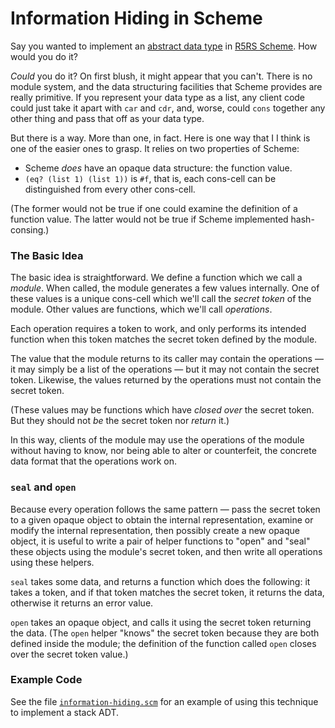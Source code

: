 Information Hiding in Scheme
============================

Say you wanted to implement an [abstract data type][] in [R5RS Scheme][].
How would you do it?

_Could_ you do it?  On first blush, it might appear that you can't.
There is no module system, and the data structuring facilities that
Scheme provides are really primitive.  If you represent your data type
as a list, any client code could just take it apart with `car` and `cdr`,
and, worse, could `cons` together any other thing and pass that off
as your data type.

But there is a way.  More than one, in fact.  Here is one way that I
I think is one of the easier ones to grasp.  It relies on two properties
of Scheme:

*   Scheme _does_ have an opaque data structure: the function value.
*   `(eq? (list 1) (list 1))` is `#f`, that is, each cons-cell can
    be distinguished from every other cons-cell.

(The former would not be true if one could examine the definition of a
function value.  The latter would not be true if Scheme implemented
hash-consing.)

### The Basic Idea

The basic idea is straightforward.  We define a function which we call
a _module_.  When called, the module generates a few values internally.
One of these values is a unique cons-cell which we'll call the
_secret token_ of the module.  Other values are functions, which we'll
call _operations_.

Each operation requires a token to work, and only performs its intended
function when this token matches the secret token defined by the module.

The value that the module returns to its caller may contain the
operations — it may simply be a list of the operations — but it may
not contain the secret token.  Likewise, the values returned by the
operations must not contain the secret token.

(These values may be functions which have _closed over_ the secret
token.  But they should not _be_ the secret token nor _return_ it.)

In this way, clients of the module may use the operations of the module
without having to know, nor being able to alter or counterfeit, the
concrete data format that the operations work on.

### `seal` and `open`

Because every operation follows the same pattern — pass the secret
token to a given opaque object to obtain the internal representation,
examine or modify the internal representation, then possibly create
a new opaque object, it is useful to write a pair of helper functions to
"open" and "seal" these objects using the module's secret token, and
then write all operations using these helpers.

`seal` takes some data, and returns a function which does the following:
it takes a token, and if that token matches the secret token, it returns
the data, otherwise it returns an error value.

`open` takes an opaque object, and calls it using the secret token
returning the data.  (The `open` helper "knows" the secret token
because they are both defined inside the module; the definition
of the function called `open` closes over the secret token value.)

### Example Code

See the file [`information-hiding.scm`](information-hiding.scm) for
an example of using this technique to implement a stack ADT.

[abstract data type]: https://en.wikipedia.org/wiki/Abstract_data_type
[R5RS Scheme]: https://schemers.org/Documents/Standards/R5RS/

